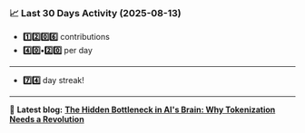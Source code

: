 <!--START_STATS-->
### 📈 Last 30 Days Activity (2025-08-13)  
- **1️⃣2️⃣0️⃣6️⃣** contributions  
- **4️⃣0️⃣•2️⃣0️⃣** per day
---
- **7️⃣4️⃣** day streak!
---
📝 **Latest blog:** [**The Hidden Bottleneck in AI's Brain: Why Tokenization Needs a Revolution**](https://andriak.com/blog/tokenization-revolution)
<!--END_STATS-->
